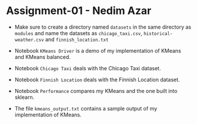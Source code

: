 # Assignment-01 - Nedim Azar

- Make sure to create a directory named `datasets` in the same directory as `modules` and name the datasets as `chicago_taxi.csv`, `historical-weather.csv` and `finnish_location.txt`

- Notebook `KMeans Driver` is a demo of my implementation of KMeans and KMeans balanced.
  
- Notebook `Chicago Taxi` deals with the Chicago Taxi dataset.

- Notebook `Finnish Location` deals with the Finnish Location dataset.

- Notebook `Performance` compares my KMeans and the one built into sklearn.
  
- The file `kmeans_output.txt` contains a sample output of my implementation of KMeans.